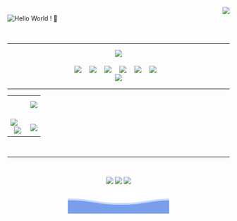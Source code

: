<!--# Hello World 👋-->
<p align="center">
    <img src="https://weather-icon.journeyad.repl.co/@hunan?v=1" align="right"><br>
    <img src="https://readme-typing-svg.herokuapp.com?font=Microsoft+Yahei&size=40&color=38C2FFFF&vCenter=true&lines=Hello+World+%F0%9F%91%8B" 
       alt="Hello World ! 👋" align="left"/>
<br>
<br>
<br>
</p>

---
<!-- 敲代码的图片 -->
<div align="center" ><img order-radius="100px" src="https://cdn.jsdelivr.net/gh/sun0225SUN/photos/images/202108300019556.gif"/></div>
<br>


<!-- 个人资料徽标 -->
<div align="center">
  <a href="https://zyjj.tk:8090/"><img src="https://img.shields.io/badge/website-%E4%B8%AA%E4%BA%BA%E7%BD%91%E7%AB%99-blue"></a>&emsp;
  <a href="https://twitter.com/zzyyjie/"><img src="https://img.shields.io/badge/twitter-%E6%8E%A8%E7%89%B9-blue"></a>&emsp;
  <a href="https://www.youtube.com/channel/UCYOOapiu9dJ2CW9jMiayN9g"><img src="https://img.shields.io/badge/youtube-%E6%B2%B9%E7%AE%A1-c32136"></a>&emsp;
  <a href="https://blog.csdn.net/qq_30777475"><img src="https://img.shields.io/badge/CSDN-%E5%8D%9A%E5%AE%A2-c32136"></a>&emsp;
  <a href="https://space.bilibili.com/341722962/"><img src="https://img.shields.io/badge/bilibili-B%E7%AB%99-ff69b4"></a>&emsp;
  <a href="https://www.zhihu.com/people/emperor-48-70"><img src="https://img.shields.io/badge/zhihu-%E7%9F%A5%E4%B9%8E-blue"></a>&emsp;

  
<!-- 贪吃蛇代码贡献图 -->
<div align="center"><img src="https://cdn.jsdelivr.net/gh/marcozyj/marcozyj/assets/github-contribution-grid-snake.svg" /></div>


---



<table align="center">
<tr>
<!--功勋墙-->
<td width="60%" border="none">
  <a href="https://github.com/marcozyj">
    <img src="https://github-readme-stats.vercel.app/api?username=marcozyj&theme=gruvbox&show_icons=true" style="max-width: 100%;display: flex;float: left;margin-top: 50px;"/>
<br>
<br>
<br>
<br>
      
<div align="center"> <img src="https://activity-graph.herokuapp.com/graph?username=marcozyj&theme=xcode" /> </div>
      

 <!--ralsei-->
 <td width="50%">
 <img src="https://i.ibb.co/k1D8K17/phpp-Ft-JNI.webp" align="center" width="390px"/>
<br>
<br>
<br>
 <!--计数牌-->
<a href="https://space.bilibili.com/341722962">
<img src="https://stats.justsong.cn/api/bilibili/?id=341722962" align="center"></a>
 </td>
</tr>
</table>
<br>


---

<br>
<!--计数君-->
<p align="center"> 
<img src="https://readme-typing-svg.herokuapp.com/?font=microsoft+yahei&size=30&center=true&vCenter=true&width=180&height=33&lines=%E6%82%A8%E6%98%AF%E8%BF%99%E9%87%8C%E7%9A%84%E7%AC%AC" style="max-width: 100%;">
  <img src="https://profile-counter.glitch.me/marcozyj/count.svg" />
    <img src="https://readme-typing-svg.herokuapp.com/?font=microsoft+yahei&size=30&center=true&vCenter=true&width=230&height=33&lines=%E4%BD%8DGuest%EF%BC%81%E6%AC%A2%E8%BF%8E%EF%BC%81" style="max-width: 100%;">
</p>
  
![buttom wave](https://github.com/xiaoji235/xiaoji235/blob/main/wave.svg?raw=true)

